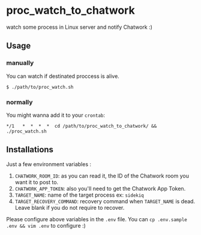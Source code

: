 # proc_watch_to_chatwork

watch some process in Linux server and notify Chatwork :)

## Usage

### manually

You can watch if destinated proccess is alive.

```
$ ./path/to/proc_watch.sh
```

### normally

You might wanna add it to your `crontab`:

```
*/1   *  *  *  *  cd /path/to/proc_watch_to_chatwork/ && ./proc_watch.sh
```

## Installations

Just a few environment variables :

1. `CHATWORK_ROOM_ID`: as you can read it, the ID of the Chatwork room you want it to post to.
2. `CHATWORK_APP_TOKEN`: also you'll need to get the Chatwork App Token.
3. `TARGET_NAME`: name of the target process ex: `sidekiq`
4. `TARGET_RECOVERY_COMMAND`: recovery command when `TARGET_NAME` is dead.  Leave blank if you do not require to recover.

Please configure above variables in the `.env` file.  You can `cp .env.sample .env && vim .env` to
configure :)
